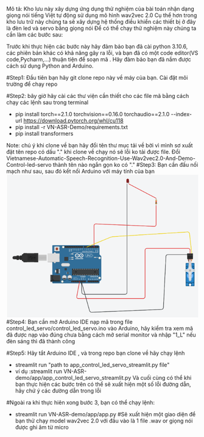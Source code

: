 Mô tả: Kho lưu này xây dựng ứng dụng thử nghiệm của bài toán nhận dạng giọng nói tiếng Việt tự động sử dụng mô hình wav2vec 2.0
Cụ thể hơn trong kho lưu trữ này chúng ta sẽ xây dựng hệ thống điều khiển các thiết bị ở đây là đèn led và servo bằng giọng nói
Để có thể chạy thử nghiệm này chúng ta cần làm các bước sau:

Trước khi thực hiện các bước này hãy đảm bảo bạn đã cài python 3.10.6, các phiên bản khác có khả năng gây ra lỗi, và bạn đã có một code editor(VS code,Pycharm,...) thuận tiện để soạn mã .
Hãy đảm bảo bạn đã nắm được cách sử dụng Python and Arduino.


#Step1: Đầu tiên bạn hãy git clone repo này về máy của bạn. Cài đặt môi trường để chạy repo

#Step2: bây giờ hãy cài các thư viện cần thiết cho các file mã bằng cách chạy các lệnh sau trong terminal
- pip install torch==2.1.0 torchvision==0.16.0 torchaudio==2.1.0 --index-url https://download.pytorch.org/whl/cu118
- pip install -r VN-ASR-Demo/requirements.txt
- pip install transformers


Note: chú ý khi clone về bạn hãy đổi tên thư mục tải về bời vì mình sơ xuất đặt tên repo có dấu "." khi clone về chạy nó sẽ lỗi ko tải được file. Đổi Vietnamese-Automatic-Speech-Recognition-Use-Wav2vec2.0-And-Demo-Control-led-servo thành tên nào ngắn gọn ko có "."
#Step3: Bạn cần đấu nối mạch như sau, sau đó kết nối Arduino với máy tính của bạn
![img.png](img.png)
#Step4: Bạn cần mở Arduino IDE nạp mã trong file control_led_servo/control_led_servo.ino vào Arduino, hãy kiểm tra xem mã đã được nạp vào đúng chưa bằng cách mở serial monitor và nhập "1_L" nếu đèn sáng thì đã thành công

#Step5: Hãy tắt Arduino IDE , và trong repo bạn clone về hãy chạy lệnh 
- streamlit run "path to app_control_led_servo_streamlit.py file"
- ví dụ :streamlit run VN-ASR-demo/app/app_control_led_servo_streamlit.py
Và cuối cùng có thể khi bạn thực hiện các bước trên có thể sẽ xuất hiện một số lỗi đường dẫn, hãy chứ ý các đường dẫn trong lỗi


#Ngoài ra khi thực hiên xong bước 3, bạn có thể chạy lệnh:
- streamlit run VN-ASR-demo/app/app.py
#Sẽ xuất hiện một giao diện để bạn thử chạy model wav2vec 2.0 với đầu vào là 1 file .wav or giọng nói được ghi âm từ micro